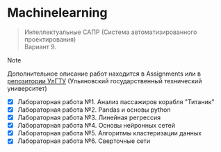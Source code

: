 # Machinelearning

> Интеллектуальные САПР (Система автоматизированного проектирования) <br />
> Вариант 9.  <br />

> [!NOTE]
> Дополнительное описание работ находится в Assignments
> или в [репозитории УлГТУ](https://github.com/ulstu/ml/tree/master/ml_course_ru/assignments) (Ульяновский государственный технический университет)

- [x] Лабораторная работа №1. Анализ пассажиров корабля "Титаник"  <br />
- [x] Лабораторная работа №2. Pandas и основы python  <br />
- [x] Лабораторная работа №3. Линейная регрессия  <br />
- [x] Лабораторная работа №4. Основы нейронных сетей  <br />
- [x] Лабораторная работа №5. Алгоритмы кластеризации данных  <br />
- [x] Лабораторная работа №6. Сверточные сети  <br />
